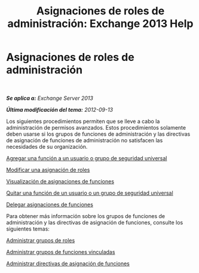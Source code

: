 ﻿---
title: 'Asignaciones de roles de administración: Exchange 2013 Help'
TOCTitle: Asignaciones de roles de administración
ms:assetid: 1d174faa-cea9-4267-a7b4-462041cf009b
ms:mtpsurl: https://technet.microsoft.com/es-es/library/Dd638091(v=EXCHG.150)
ms:contentKeyID: 49895503
ms.date: 05/22/2018
mtps_version: v=EXCHG.150
ms.translationtype: MT
---

# Asignaciones de roles de administración

 

_**Se aplica a:** Exchange Server 2013_

_**Última modificación del tema:** 2012-09-13_

Los siguientes procedimientos permiten que se lleve a cabo la administración de permisos avanzados. Estos procedimientos solamente deben usarse si los grupos de funciones de administración y las directivas de asignación de funciones de administración no satisfacen las necesidades de su organización.

[Agregar una función a un usuario o grupo de seguridad universal](add-a-role-to-a-user-or-usg-exchange-2013-help.md)

[Modificar una asignación de roles](change-a-role-assignment-exchange-2013-help.md)

[Visualización de asignaciones de funciones](view-role-assignments-exchange-2013-help.md)

[Quitar una función de un usuario o un grupo de seguridad universal](remove-a-role-from-a-user-or-usg-exchange-2013-help.md)

[Delegar asignaciones de funciones](delegate-role-assignments-exchange-2013-help.md)

Para obtener más información sobre los grupos de funciones de administración y las directivas de asignación de funciones, consulte los siguientes temas:

[Administrar grupos de roles](manage-role-groups-exchange-2013-help.md)

[Administrar grupos de funciones vinculadas](manage-linked-role-groups-exchange-2013-help.md)

[Administrar directivas de asignación de funciones](manage-role-assignment-policies-exchange-2013-help.md)

